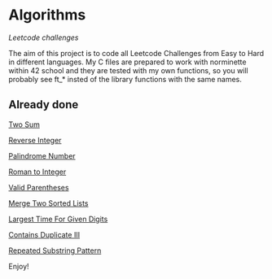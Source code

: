 # Algorithms
*Leetcode challenges*

The aim of this project is to code all Leetcode Challenges from Easy to Hard in different languages. My C files are prepared to work with norminette within 42 school and they are tested with my own functions, so you will probably see ft_* insted of the library functions with the same names.

## Already done

[Two Sum](./document.md/#two-sum)

[Reverse Integer](./document.md/#reverse-integer)

[Palindrome Number](./document.md/#palindrome-number)

[Roman to Integer](./document.md/#roman-to-integer)

[Valid Parentheses](./document.md/#valid-parentheses)

[Merge Two Sorted Lists](./document.md/#merge-two-sorted-lists)

[Largest Time For Given Digits](./document.md/#largest-time-for-given-digits)

[Contains Duplicate III](./document.md/#contains-duplicate-iii)

[Repeated Substring Pattern](./document.md/#repeated-substring-pattern)

Enjoy!
